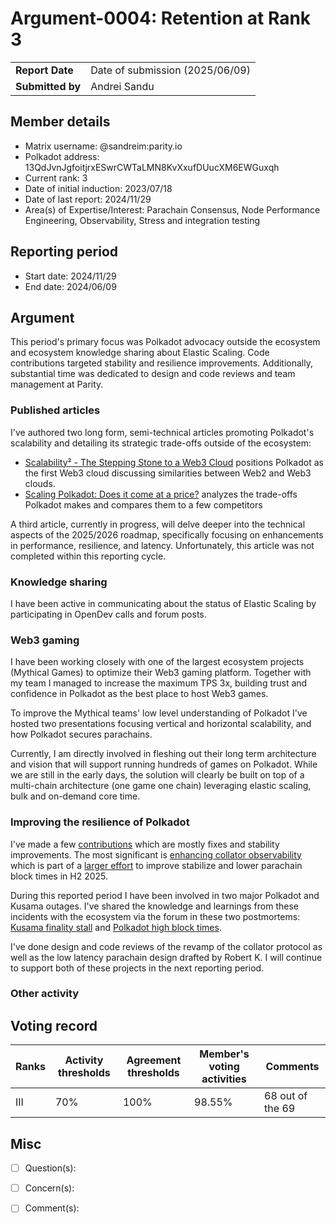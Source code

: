 # Argument-0004: Retention at Rank 3

|                 |                                                                                             |
| --------------- | ------------------------------------------------------------------------------------------- |
| **Report Date** | Date of submission (2025/06/09)                                                             |
| **Submitted by**| Andrei Sandu                                                                        |

## Member details

- Matrix username: @sandreim:parity.io
- Polkadot address: 13QdJvnJgfoitjrxESwrCWTaLMN8KvXxufDUucXM6EWGuxqh
- Current rank: 3
- Date of initial induction: 2023/07/18
- Date of last report: 2024/11/29
- Area(s) of Expertise/Interest: Parachain Consensus, Node Performance Engineering, Observability,
Stress and integration testing

## Reporting period

- Start date: 2024/11/29
- End date: 2024/06/09

## Argument

This period's primary focus was Polkadot advocacy outside the ecosystem and ecosystem knowledge
sharing about Elastic Scaling. Code contributions targeted stability and resilience improvements.
Additionally, substantial time was dedicated to design and code reviews and team management at
Parity.

### Published articles

I've authored two long form, semi-technical articles promoting Polkadot's scalability and detailing
its strategic trade-offs outside of the ecosystem:

- [Scalability² - The Stepping Stone to a Web3 Cloud](https://www.parity.io/blog/polkadot-web3-cloud)
positions Polkadot as the first Web3 cloud discussing similarities between Web2 and Web3 clouds.
- [Scaling Polkadot: Does it come at a price?](https://www.parity.io/blog/scalability-tradeoffs-polkadot-web3)
analyzes the trade-offs Polkadot makes and compares them to a few competitors

A third article, currently in progress, will delve deeper into the technical aspects of the 2025/2026
roadmap, specifically focusing on enhancements in performance, resilience, and latency. Unfortunately,
this article was not completed within this reporting cycle.

### Knowledge sharing

I have been active in communicating about the status of Elastic Scaling by participating in OpenDev
calls and forum posts.

### Web3 gaming

I have been working closely with one of the largest ecosystem projects (Mythical Games) to optimize
their Web3 gaming platform. Together with my team I managed to increase the maximum TPS 3x,
building trust and confidence in Polkadot as the best place to host Web3 games.

To improve the Mythical teams' low level understanding of Polkadot I've hosted two presentations
focusing vertical and horizontal scalability, and how Polkadot secures parachains.

Currently, I am directly involved in fleshing out their long term architecture and vision that will
support running hundreds of games on Polkadot. While we are still in the early days, the solution
will clearly be built on top of a multi-chain architecture (one game one chain) leveraging elastic
scaling, bulk and on-demand core time.

### Improving the resilience of Polkadot

I've made a few [contributions](https://github.com/paritytech/polkadot-sdk/pulls?q=is%3Apr+author%3Asandreim+is%3Aclosed+merged%3A2024-12-12..2025-06-09+) which are mostly fixes and stability improvements.
The most significant is [enhancing collator observability](https://github.com/paritytech/polkadot-sdk/pull/8230)
which is part of a [larger effort](https://github.com/paritytech/polkadot-sdk/issues/7575) to improve
stabilize and lower parachain block times in H2 2025.

During this reported period I have been involved in two major Polkadot and Kusama outages.
I've shared the knowledge and learnings from these incidents with the ecosystem via the forum
in these two postmortems: [Kusama finality stall](https://forum.polkadot.network/t/2025-05-09-kusama-dispute-storm-postmortem/12947) and
[Polkadot high block times](https://forum.polkadot.network/t/2025-05-03-polkadot-parachain-block-time-degradation/12963).

I've done design and code reviews of the revamp of the collator protocol as well
as the low latency parachain design drafted by Robert K. I will continue to support both of
these projects in the next reporting period.

### Other activity



## Voting record

|  Ranks | Activity thresholds | Agreement thresholds | Member's voting activities | Comments |
|---|---|---|---|---|
|III|70%   |100%  | 98.55% | 68 out of the 69 |

## Misc

- [ ] Question(s): 

- [ ] Concern(s): 

- [ ] Comment(s): 
